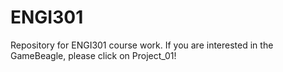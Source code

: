# ENGI301
Repository for ENGI301 course work. If you are interested in the GameBeagle, please click on Project_01!

